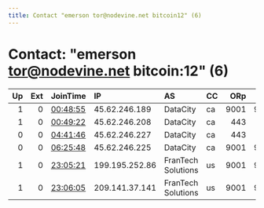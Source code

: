 ```yaml
---
title: Contact "emerson tor@nodevine.net bitcoin12" (6)
---
```


# Contact: "emerson tor@nodevine.net bitcoin:12" (6)

|   Up |   Ext | JoinTime                                                                                            | IP             | AS                 | CC   |   ORp |   Dirp | OS    | Version   | Nickname    |   eFamMembers |
|-----:|------:|:----------------------------------------------------------------------------------------------------|:---------------|:-------------------|:-----|------:|-------:|:------|:----------|:------------|--------------:|
|    1 |     0 | [00:48:55](https://metrics.torproject.org/rs.html#details/8FF6A1FE7118DE53509B9A42A7D88C2893AF6051) | 45.62.246.189  | DataCity           | ca   |  9001 |   9000 | Linux | 0.3.5.7   | nodvrelay23 |            21 |
|    1 |     0 | [00:49:22](https://metrics.torproject.org/rs.html#details/E4A4A71702F6541A0F23F94ED2E90AE92A113A85) | 45.62.246.208  | DataCity           | ca   |   443 |     80 | Linux | 0.3.5.7   | nodvrelay24 |            21 |
|    0 |     0 | [04:41:46](https://metrics.torproject.org/rs.html#details/9AA856CE5022DD11E2BA6B0716F85B2026012E9A) | 45.62.246.227  | DataCity           | ca   |   443 |     80 | Linux | 0.3.5.7   | nodvrelay28 |            21 |
|    0 |     0 | [06:25:48](https://metrics.torproject.org/rs.html#details/E03B361C88A1FD364395BE03A372A1CD9016EE47) | 45.62.246.225  | DataCity           | ca   |  9001 |   9000 | Linux | 0.3.5.7   | nodvrelay27 |            21 |
|    1 |     0 | [23:05:21](https://metrics.torproject.org/rs.html#details/7647B0E5163D06F98F9D49562B5B6DBEFA5DB63E) | 199.195.252.86 | FranTech Solutions | us   |  9001 |   9000 | Linux | 0.3.5.7   | nodvrelay04 |            21 |
|    1 |     0 | [23:06:05](https://metrics.torproject.org/rs.html#details/D5F084C6A3EBEA983735D3F12B580BA61988EEAA) | 209.141.37.141 | FranTech Solutions | us   |  9001 |   9000 | Linux | 0.3.5.7   | nodvrelay03 |            21 |
